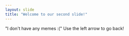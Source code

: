 ```yaml
---
layout: slide
title: "Welcome to our second slide!"
---
```

"I don't have any memes :("
Use the left arrow to go back!
